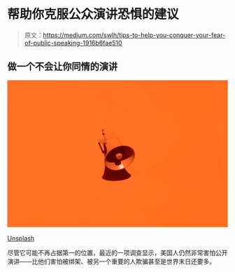 # 帮助你克服公众演讲恐惧的建议

> 原文：<https://medium.com/swlh/tips-to-help-you-conquer-your-fear-of-public-speaking-1916b6fae510>

## 做一个不会让你同情的演讲

![](img/088fbc0d79b1c17e4adc28200d9e9d35.png)

[Unsplash](https://unsplash.com/photos/QRKJwE6yfJo)

尽管它可能不再占据第一的位置，最近的一项调查显示，美国人仍然非常害怕公开演讲——比他们害怕被绑架、被另一个重要的人欺骗甚至是世界末日还要多。